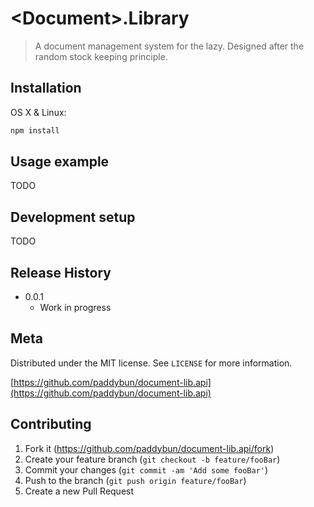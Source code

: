 # \<Document\>.Library

  > A document management system for the lazy. Designed after the random stock keeping principle.

<!-- [![NPM Version][npm-image]][npm-url]
[![Build Status][travis-image]][travis-url]
[![Downloads Stats][npm-downloads]][npm-url] -->

## Installation

OS X & Linux:

```sh
npm install
```

## Usage example

TODO

## Development setup

TODO

## Release History

* 0.0.1
  * Work in progress

## Meta

Distributed under the MIT license. See ``LICENSE`` for more information.

[https://github.com/paddybun/document-lib.api](https://github.com/paddybun/document-lib.api)

## Contributing

1. Fork it (<https://github.com/paddybun/document-lib.api/fork>)
2. Create your feature branch (`git checkout -b feature/fooBar`)
3. Commit your changes (`git commit -am 'Add some fooBar'`)
4. Push to the branch (`git push origin feature/fooBar`)
5. Create a new Pull Request

<!-- Markdown link & img dfn's -->
[npm-image]: https://img.shields.io/npm/v/datadog-metrics.svg?style=flat-square
[npm-url]: https://npmjs.org/package/datadog-metrics
[npm-downloads]: https://img.shields.io/npm/dm/datadog-metrics.svg?style=flat-square
[travis-image]: https://img.shields.io/travis/dbader/node-datadog-metrics/master.svg?style=flat-square
[travis-url]: https://travis-ci.org/dbader/node-datadog-metrics
[wiki]: https://github.com/yourname/yourproject/wiki

